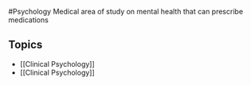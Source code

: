#Psychology 
Medical area of study on mental health that can prescribe medications
## Topics
* [[Clinical Psychology]]
* [[Clinical Psychology]]